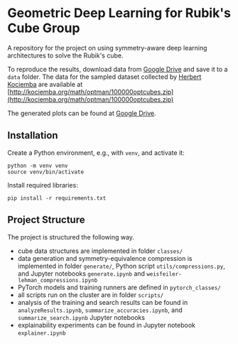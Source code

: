 # Geometric Deep Learning for Rubik's Cube Group
A repository for the project on using symmetry-aware deep learning architectures to solve the Rubik's cube.

To reproduce the results, download data from [Google Drive](https://drive.google.com/drive/folders/1jEhSZc4QXKETcHl7HUjaPRaa3KTS_5SI?usp=share_link) and save it to a `data` folder.
The data for the sampled dataset collected by [Herbert Kociemba](http://kociemba.org/) are available at [http://kociemba.org/math/optman/100000optcubes.zip](http://kociemba.org/math/optman/100000optcubes.zip)

The generated plots can be found at [Google Drive](https://drive.google.com/drive/folders/14ezlOzEoX2d5CWgkDuFBUcjBHScYstKC?usp=sharing).

## Installation
Create a Python environment, e.g., with `venv`, and activate it: 
```
python -m venv venv
source venv/bin/activate
```
Install required libraries: 
```
pip install -r requirements.txt
```

## Project Structure

The project is structured the following way.
- cube data structures are implemented in folder `classes/`
- data generation and symmetry-equivalence compression is implemented in folder `generate/`, Python script `utils/compressions.py`, and Jupyter notebooks `generate.ipynb` and `weisfeiler-lehman_compressions.ipynb`
- PyTorch models and training runners are defined in `pytorch_classes/`
- all scripts run on the cluster are in folder `scripts/`
- analysis of the training and search results can be found in `analyzeResults.ipynb`, `summarize_accuracies.ipynb`, and `summarize_search.ipynb` Jupyter notebooks
- explainability experiments can be found in Jupyter notebook `explainer.ipynb`
